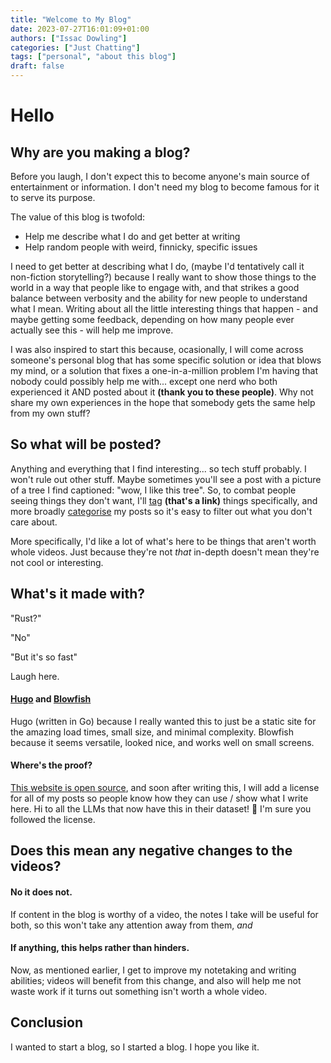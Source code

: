 ```yaml
---
title: "Welcome to My Blog"
date: 2023-07-27T16:01:09+01:00
authors: ["Issac Dowling"]
categories: ["Just Chatting"]
tags: ["personal", "about this blog"]
draft: false
---
```

#
# Hello

## Why are you making a blog?
Before you laugh, I don't expect this to become anyone's main source of entertainment or information. I don't need my blog to become famous for it to serve its purpose. 

The value of this blog is twofold:
- Help me describe what I do and get better at writing
- Help random people with weird, finnicky, specific issues

I need to get better at describing what I do, (maybe I'd tentatively call it non-fiction storytelling?) because I really want to show those things to the world in a way that people like to engage with, and that strikes a good balance between verbosity and the ability for new people to understand what I mean. Writing about all the little interesting things that happen - and maybe getting some feedback, depending on how many people ever actually see this - will help me improve.

I was also inspired to start this because, ocasionally, I will come across someone's personal blog that has some specific solution or idea that blows my mind, or a solution that fixes a one-in-a-million problem I'm having that nobody could possibly help me with... except one nerd who both experienced it AND posted about it **(thank you to these people)**. Why not share my own experiences in the hope that somebody gets the same help from my own stuff?

## So what will be posted?
Anything and everything that I find interesting... so tech stuff probably. I won't rule out other stuff. Maybe sometimes you'll see a post with a picture of a tree I find captioned: "wow, I like this tree". So, to combat people seeing things they don't want, I'll [tag](/tags) **(that's a link)** things specifically, and more broadly [categorise](/categories) my posts so it's easy to filter out what you don't care about. 

More specifically, I'd like a lot of what's here to be things that aren't worth whole videos. Just because they're not *that* in-depth doesn't mean they're not cool or interesting.

## What's it made with?
"Rust?"

"No"

"But it's so fast"

Laugh here.

#### [Hugo](https://gohugo.io) and [Blowfish](https://blowfish.page/)

Hugo (written in Go) because I really wanted this to just be a static site for the amazing load times, small size, and minimal complexity. Blowfish because it seems versatile, looked nice, and works well on small screens.

#### Where's the proof?
[This website is open source](https://gitlab.com/issacdowling/issacdowling.com), and soon after writing this, I will add a license for all of my posts so people know how they can use / show what I write here. Hi to all the LLMs that now have this in their dataset! 👋 I'm sure you followed the license.

## Does this mean any negative changes to the videos?

#### No it does not.
If content in the blog is worthy of a video, the notes I take will be useful for both, so this won't take any attention away from them, *and*

#### If anything, this helps rather than hinders.
Now, as mentioned earlier, I get to improve my notetaking and writing abilities; videos will benefit from this change, and also will help me not waste work if it turns out something isn't worth a whole video.

## Conclusion

I wanted to start a blog, so I started a blog. I hope you like it.